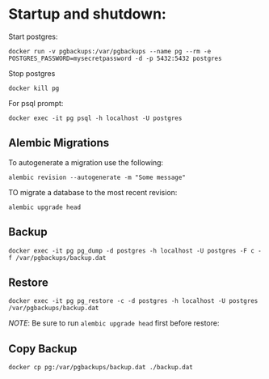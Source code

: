 # Startup and shutdown:

Start postgres:

`docker run -v pgbackups:/var/pgbackups --name pg --rm -e POSTGRES_PASSWORD=mysecretpassword -d -p 5432:5432 postgres`

Stop postgres

`docker kill pg`

For psql prompt:

`docker exec -it pg psql -h localhost -U postgres`

## Alembic Migrations

To autogenerate a migration use the following:

`alembic revision --autogenerate -m "Some message"`

TO migrate a database to the most recent revision:

`alembic upgrade head`

## Backup

`docker exec -it pg pg_dump -d postgres -h localhost -U postgres -F c -f /var/pgbackups/backup.dat`

## Restore

`docker exec -it pg pg_restore -c -d postgres -h localhost -U postgres /var/pgbackups/backup.dat`

_NOTE_: Be sure to run `alembic upgrade head` first before restore:

## Copy Backup

`docker cp pg:/var/pgbackups/backup.dat ./backup.dat`
